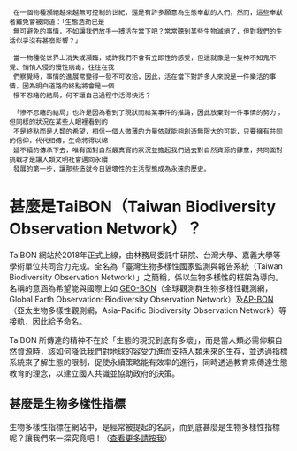 
     在一個物種瀕絕越來越無可控制的世紀，還是有許多願意為生態奉獻的人們，然而，這些奉獻者難免會被問道：「生態浩劫已是
     無可避免的事情，不如讓我們放手一搏活在當下吧？常常聽到某些生物滅絕了，但對我們的生活似乎沒有甚麼影響？」
         
     當一物種從世界上消失或瀕臨，或許我們不會有立即性的感受，但這就像是一隻神不知鬼不覺、悄悄入侵的慢性病毒，往往在我
     們察覺時，事情的進展常變得一發不可收拾，因此，活在當下對許多人來說是一件樂活的事情，因為明白道路的終點將會是一個
     慘不忍睹的結局，何不讓自己過程中活得快活？
     
     「慘不忍睹的結局」也許是因為看到了現狀而給某事件的推論，因此放棄對一件事情的努力；但同樣的狀況在某些人眼裡看到的
     不是終點而是人類的希望，相信一個人微薄的力量依就能夠創造無限大的可能，只要擁有共同的信仰，代代相傳，生命將得以綿
     延不續的傳承下去，唯有面對自然最真實的狀況並擔起我們過去對自然資源的肆意，共同面對挑戰才是讓人類文明社會邁向永續
     發展的第一步，讓那些造就今日毀壞性的生活型態成為永遠的歷史。
     
 
 

# 甚麼是TaiBON（Taiwan Biodiversity Observation Network）？

TaiBON 網站於2018年正式上線，由林務局委託中研院、台灣大學、嘉義大學等學術單位共同合力完成。全名為「臺灣生物多樣性國家監測與報告系統（Taiwan Biodiversity Observation Network）」之簡稱，係以生物多樣性的框架為導向。名稱的意涵為希望能與國際上如 [GEO-BON](http://geobon.org/)（全球觀測群生物多樣性觀測網，Global Earth Observation: Biodiversity Observation 
Network）及[AP-BON](http://www.esabii.biodic.go.jp/ap-bon/index.html)（亞太生物多樣性觀測網，Asia-Pacific Biodiversity Observation Network）等接軌，因此給予命名。

TaiBON 所傳達的精神不在於「生態的現況到底有多壞」，而是當人類必需仰賴自然資源時，該如何降低我們對地球的容受力進而支持人類未來的生存，並透過指標系統來了解生態的限制，促使永續策略能有效率的進行，同時透過教育來傳達生態教育的理念，以建立國人共識並協助政府的決策。





## 甚麼是生物多樣性指標

生物多樣性指標在網站中，是經常被提起的名詞，而到底甚麼是生物多樣性指標呢？讓我們來一探究竟吧！（[查看更多請按我](https://github.com/TaiBON/portal_webpages/blob/master/Indicator/Indicator%20and%20monitoring.md)）



